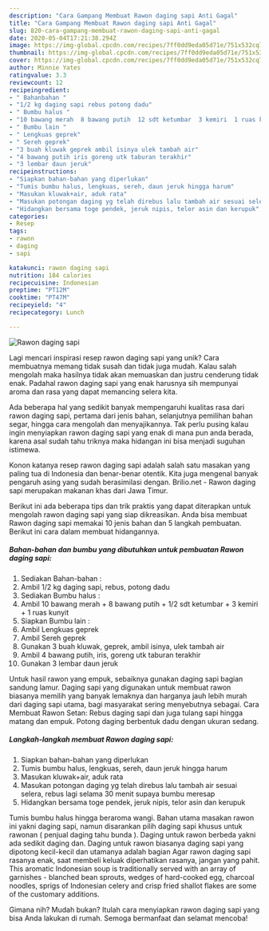 ```yaml
---
description: "Cara Gampang Membuat Rawon daging sapi Anti Gagal"
title: "Cara Gampang Membuat Rawon daging sapi Anti Gagal"
slug: 820-cara-gampang-membuat-rawon-daging-sapi-anti-gagal
date: 2020-05-04T17:21:38.294Z
image: https://img-global.cpcdn.com/recipes/7ff0dd9eda05d71e/751x532cq70/rawon-daging-sapi-foto-resep-utama.jpg
thumbnail: https://img-global.cpcdn.com/recipes/7ff0dd9eda05d71e/751x532cq70/rawon-daging-sapi-foto-resep-utama.jpg
cover: https://img-global.cpcdn.com/recipes/7ff0dd9eda05d71e/751x532cq70/rawon-daging-sapi-foto-resep-utama.jpg
author: Minnie Yates
ratingvalue: 3.3
reviewcount: 12
recipeingredient:
- " Bahanbahan "
- "1/2 kg daging sapi rebus potong dadu"
- " Bumbu halus "
- "10 bawang merah  8 bawang putih  12 sdt ketumbar  3 kemiri  1 ruas kunyit"
- " Bumbu lain "
- " Lengkuas geprek"
- " Sereh geprek"
- "3 buah kluwak geprek ambil isinya ulek tambah air"
- "4 bawang putih iris goreng utk taburan terakhir"
- "3 lembar daun jeruk"
recipeinstructions:
- "Siapkan bahan-bahan yang diperlukan"
- "Tumis bumbu halus, lengkuas, sereh, daun jeruk hingga harum"
- "Masukan kluwak+air, aduk rata"
- "Masukan potongan daging yg telah direbus lalu tambah air sesuai selera, rebus lagi selama 30 menit supaya bumbu meresap"
- "Hidangkan bersama toge pendek, jeruk nipis, telor asin dan kerupuk"
categories:
- Resep
tags:
- rawon
- daging
- sapi

katakunci: rawon daging sapi 
nutrition: 184 calories
recipecuisine: Indonesian
preptime: "PT12M"
cooktime: "PT47M"
recipeyield: "4"
recipecategory: Lunch

---
```



![Rawon daging sapi](https://img-global.cpcdn.com/recipes/7ff0dd9eda05d71e/751x532cq70/rawon-daging-sapi-foto-resep-utama.jpg)

Lagi mencari inspirasi resep rawon daging sapi yang unik? Cara membuatnya memang tidak susah dan tidak juga mudah. Kalau salah mengolah maka hasilnya tidak akan memuaskan dan justru cenderung tidak enak. Padahal rawon daging sapi yang enak harusnya sih mempunyai aroma dan rasa yang dapat memancing selera kita.

Ada beberapa hal yang sedikit banyak mempengaruhi kualitas rasa dari rawon daging sapi, pertama dari jenis bahan, selanjutnya pemilihan bahan segar, hingga cara mengolah dan menyajikannya. Tak perlu pusing kalau ingin menyiapkan rawon daging sapi yang enak di mana pun anda berada, karena asal sudah tahu triknya maka hidangan ini bisa menjadi suguhan istimewa.

Konon katanya resep rawon daging sapi adalah salah satu masakan yang paling tua di Indonesia dan benar-benar otentik. Kita juga mengenal banyak pengaruh asing yang sudah berasimilasi dengan. Brilio.net - Rawon daging sapi merupakan makanan khas dari Jawa Timur.


Berikut ini ada beberapa tips dan trik praktis yang dapat diterapkan untuk mengolah rawon daging sapi yang siap dikreasikan. Anda bisa membuat Rawon daging sapi memakai 10 jenis bahan dan 5 langkah pembuatan. Berikut ini cara dalam membuat hidangannya.

<!--inarticleads1-->

##### Bahan-bahan dan bumbu yang dibutuhkan untuk pembuatan Rawon daging sapi:

1. Sediakan  Bahan-bahan :
1. Ambil 1/2 kg daging sapi, rebus, potong dadu
1. Sediakan  Bumbu halus :
1. Ambil 10 bawang merah + 8 bawang putih + 1/2 sdt ketumbar + 3 kemiri + 1 ruas kunyit
1. Siapkan  Bumbu lain :
1. Ambil  Lengkuas geprek
1. Ambil  Sereh geprek
1. Gunakan 3 buah kluwak, geprek, ambil isinya, ulek tambah air
1. Ambil 4 bawang putih, iris, goreng utk taburan terakhir
1. Gunakan 3 lembar daun jeruk


Untuk hasil rawon yang empuk, sebaiknya gunakan daging sapi bagian sandung lamur. Daging sapi yang digunakan untuk membuat rawon biasanya memilih yang banyak lemaknya dan harganya jauh lebih murah dari daging sapi utama, bagi masyarakat sering menyebutnya sebagai. Cara Membuat Rawon Setan: Rebus daging sapi dan juga tulang sapi hingga matang dan empuk. Potong daging berbentuk dadu dengan ukuran sedang. 

<!--inarticleads2-->

##### Langkah-langkah membuat Rawon daging sapi:

1. Siapkan bahan-bahan yang diperlukan
1. Tumis bumbu halus, lengkuas, sereh, daun jeruk hingga harum
1. Masukan kluwak+air, aduk rata
1. Masukan potongan daging yg telah direbus lalu tambah air sesuai selera, rebus lagi selama 30 menit supaya bumbu meresap
1. Hidangkan bersama toge pendek, jeruk nipis, telor asin dan kerupuk


Tumis bumbu halus hingga beraroma wangi. Bahan utama masakan rawon ini yakni daging sapi, namun disarankan pilih daging sapi khusus untuk rawonan ( penjual daging tahu bunda ). Daging untuk rawon berbeda yakni ada sedikit daging dan. Daging untuk rawon biasanya daging sapi yang dipotong kecil-kecil dan utamanya adalah bagian Agar rawon daging sapi rasanya enak, saat membeli keluak diperhatikan rasanya, jangan yang pahit. This aromatic Indonesian soup is traditionally served with an array of garnishes - blanched bean sprouts, wedges of hard-cooked egg, charcoal noodles, sprigs of Indonesian celery and crisp fried shallot flakes are some of the customary additions. 

Gimana nih? Mudah bukan? Itulah cara menyiapkan rawon daging sapi yang bisa Anda lakukan di rumah. Semoga bermanfaat dan selamat mencoba!

